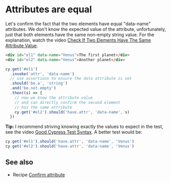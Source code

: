 # Attributes are equal

Let's confirm the fact that the two elements have equal "data-name" attributes. We don't know the expected value of the attribute, unfortunately, just that both elements have the same non-empty string value. For the explanation, watch the video [Check If Two Elements Have The Same Attribute Value](https://youtu.be/yTQf6vlWiHA).

<!-- fiddle attributes are equal -->

```html
<div id="el1" data-name="Venus">The first planet</div>
<div id="el2" data-name="Venus">Another planet</div>
```

```js
cy.get('#el1')
  .invoke('attr', 'data-name')
  // use assertions to ensure the data attribute is set
  .should('be.a', 'string')
  .and('be.not.empty')
  .then((s) => {
    // now we know the attribute value
    // and can directly confirm the second element
    // has the same attribute
    cy.get('#el2').should('have.attr', 'data-name', s)
  })
```

**Tip:** I recommend striving knowing exactly the values to expect in the test, see the video [Good Cypress Test Syntax](https://www.youtube.com/watch?v=X8iIoTxu_8k). A better test would be:

```js
cy.get('#el1').should('have.attr', 'data-name', 'Venus')
cy.get('#el2').should('have.attr', 'data-name', 'Venus')
```

<!-- fiddle-end -->

## See also

- Recipe [Confirm attribute](./confirm-attribute.md)
